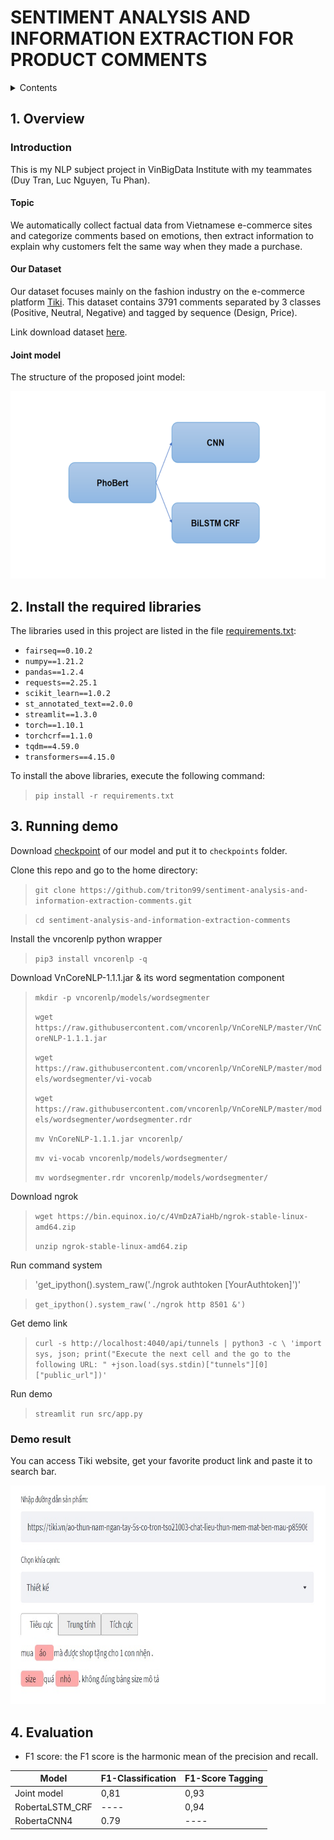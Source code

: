 # SENTIMENT ANALYSIS AND INFORMATION EXTRACTION FOR PRODUCT COMMENTS

<details> 
<summary>Contents</summary>

  - [1. Overview](#1-overview)
    - [Introduction](#introduction)
    - [Project structure](#neural-network-model)
  - [2. Install the required environment and libraries](#2-install-the-required-environment-and-libraries)
  - [3. Running Demo](#3-running-demo)
  - [4. Evaluation](#4-evaluation)

</details>

## 1. Overview
### Introduction
This is my NLP subject project in VinBigData Institute with my teammates (Duy Tran, Luc Nguyen, Tu Phan).
#### Topic
We automatically collect factual data from Vietnamese e-commerce sites and categorize comments based on emotions, then extract information to explain why customers felt the same way when they made a purchase.

#### Our Dataset
Our dataset focuses mainly on the fashion industry on the e-commerce platform [Tiki](https://tiki.vn/). This dataset contains 3791 comments separated by 3 classes (Positive, Neutral, Negative) and tagged by sequence (Design, Price). 

Link download dataset [here](https://drive.google.com/drive/folders/1A_BGOEztTtxi1zjE7UF_Z7mBhTh_ZABE?usp=sharing).

#### Joint model
The structure of the proposed joint model:

<img src="/images/joint_model.png" width="600" height="300" />


## 2. Install the required libraries
The libraries used in this project are listed in the file [requirements.txt](#requirements.txt):
- `fairseq==0.10.2`
- `numpy==1.21.2`
- `pandas==1.2.4`
- `requests==2.25.1`
- `scikit_learn==1.0.2`
- `st_annotated_text==2.0.0`
- `streamlit==1.3.0`
- `torch==1.10.1`
- `torchcrf==1.1.0`
- `tqdm==4.59.0`
- `transformers==4.15.0`

To install the above libraries, execute the following command:
>`pip install -r requirements.txt`

## 3. Running demo
Download [checkpoint](https://drive.google.com/file/d/1SEJbZJIO3crQibZrf0xoKfQCrs_YJH4A/view?usp=sharing) of our model and put it to `checkpoints` folder.

Clone this repo and go to the home directory:
> `git clone https://github.com/triton99/sentiment-analysis-and-information-extraction-comments.git`

> `cd sentiment-analysis-and-information-extraction-comments`

Install the vncorenlp python wrapper
> `pip3 install vncorenlp -q`

Download VnCoreNLP-1.1.1.jar & its word segmentation component
> `mkdir -p vncorenlp/models/wordsegmenter`
>
> `wget https://raw.githubusercontent.com/vncorenlp/VnCoreNLP/master/VnCoreNLP-1.1.1.jar`
>
> `wget https://raw.githubusercontent.com/vncorenlp/VnCoreNLP/master/models/wordsegmenter/vi-vocab`
>
> `wget https://raw.githubusercontent.com/vncorenlp/VnCoreNLP/master/models/wordsegmenter/wordsegmenter.rdr`
>
> `mv VnCoreNLP-1.1.1.jar vncorenlp/ `
>
> `mv vi-vocab vncorenlp/models/wordsegmenter/`
>
> `mv wordsegmenter.rdr vncorenlp/models/wordsegmenter/`

Download ngrok

> `wget https://bin.equinox.io/c/4VmDzA7iaHb/ngrok-stable-linux-amd64.zip`
>
> `unzip ngrok-stable-linux-amd64.zip`

Run command system
> 'get_ipython().system_raw('./ngrok authtoken [YourAuthtoken]')'

> `get_ipython().system_raw('./ngrok http 8501 &')`

Get demo link
> `curl -s http://localhost:4040/api/tunnels | python3 -c \
    'import sys, json; print("Execute the next cell and the go to the following URL: " +json.load(sys.stdin)["tunnels"][0]["public_url"])'`

Run demo
> `streamlit run src/app.py`

### Demo result
You can access Tiki website, get your favorite product link and paste it to search bar.

<img src="/images/demo.jpeg" width="800" height="350" />


## 4. Evaluation
- F1 score: the F1 score is the harmonic mean of the precision and recall.

|      Model      | F1-Classification | F1-Score Tagging |
| --------------- | ----------------- | ---------------- |
| Joint model     |       0,81        |       0,93       |
| RobertaLSTM_CRF |       ----        |       0,94       |
| RobertaCNN4     |       0.79        |       ----       |
